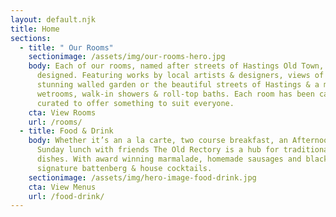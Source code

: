 ```yaml
---
layout: default.njk
title: Home
sections:
  - title: " Our Rooms"
    sectionimage: /assets/img/our-rooms-hero.jpg
    body: Each of our rooms, named after streets of Hastings Old Town, are uniquely
      designed. Featuring works by local artists & designers, views of our
      stunning walled garden or the beautiful streets of Hastings & a mixture of
      wetrooms, walk-in showers & roll-top baths. Each room has been carefully
      curated to offer something to suit everyone.
    cta: View Rooms
    url: /rooms/
  - title: Food & Drink
    body: Whether it’s an a la carte, two course breakfast, an Afternoon Tea or
      Sunday lunch with friends The Old Rectory is a hub for traditional English
      dishes. With award winning marmalade, homemade sausages and black pudding,
      signature battenberg & house cocktails.
    sectionimage: /assets/img/hero-image-food-drink.jpg
    cta: View Menus
    url: /food-drink/
---
```

